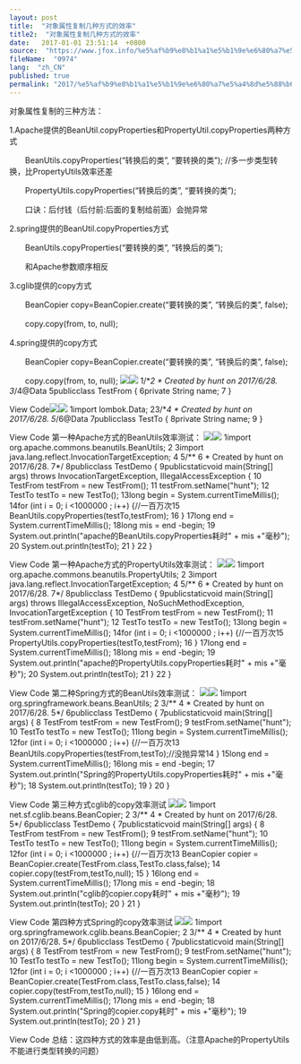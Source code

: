 ```yaml
---
layout: post
title:  "对象属性复制几种方式的效率"
title2:  "对象属性复制几种方式的效率"
date:   2017-01-01 23:51:14  +0800
source:  "https://www.jfox.info/%e5%af%b9%e8%b1%a1%e5%b1%9e%e6%80%a7%e5%a4%8d%e5%88%b6%e5%87%a0%e7%a7%8d%e6%96%b9%e5%bc%8f%e7%9a%84%e6%95%88%e7%8e%87.html"
fileName:  "0974"
lang:  "zh_CN"
published: true
permalink: "2017/%e5%af%b9%e8%b1%a1%e5%b1%9e%e6%80%a7%e5%a4%8d%e5%88%b6%e5%87%a0%e7%a7%8d%e6%96%b9%e5%bc%8f%e7%9a%84%e6%95%88%e7%8e%87.html"
---
```


对象属性复制的三种方法：

1.Apache提供的BeanUtil.copyProperties和PropertyUtil.copyProperties两种方式

　　BeanUtils.copyProperties(“转换后的类”, “要转换的类”); //多一步类型转换，比PropertyUtils效率还差

　　PropertyUtils.copyProperties(“转换后的类”, “要转换的类”);

　　口诀：后付钱（后付前:后面的复制给前面）会抛异常

2.spring提供的BeanUtil.copyProperties方式

　　BeanUtils.copyProperties(“要转换的类”, “转换后的类”); 

　　和Apache参数顺序相反

3.cglib提供的copy方式

　　BeanCopier copy=BeanCopier.create(“要转换的类”, “转换后的类”, false);

　　copy.copy(from, to, null);

4.spring提供的copy方式

　　BeanCopier copy=BeanCopier.create(“要转换的类”, “转换后的类”, false);

　　copy.copy(from, to, null);
![](80be340.gif)![](/wp-content/uploads/2017/06/ExpandedBlockStart5.gif)
    1/**2 * Created by hunt on 2017/6/28.
    3*/4@Data
    5publicclass TestFrom {
    6private String name;
    7 }

View Code![](80be340.gif)![](/wp-content/uploads/2017/06/ExpandedBlockStart5.gif)
    1import lombok.Data;
    23/**4 * Created by hunt on 2017/6/28.
    5*/6@Data
    7publicclass TestTo {
    8private String name;
    9 }

View Code
第一种Apache方式的BeanUtils效率测试：
![](80be340.gif)![](/wp-content/uploads/2017/06/ExpandedBlockStart5.gif)
     1import org.apache.commons.beanutils.BeanUtils;
     2 3import java.lang.reflect.InvocationTargetException;
     4 5/** 6 * Created by hunt on 2017/6/28.
     7*/ 8publicclass TestDemo {
     9publicstaticvoid main(String[] args) throws InvocationTargetException, IllegalAccessException {
    10         TestFrom testFrom = new TestFrom();
    11         testFrom.setName("hunt");
    12         TestTo testTo = new TestTo();
    13long begin = System.currentTimeMillis();
    14for (int i = 0; i <1000000 ; i++) {//一百万次15            BeanUtils.copyProperties(testTo,testFrom);
    16        }
    17long end = System.currentTimeMillis();
    18long mis = end -begin;
    19         System.out.println("apache的BeanUtils.copyProperties耗时" + mis +"毫秒");
    20        System.out.println(testTo);
    21    }
    22 }

View Code
第一种Apache方式的PropertyUtils效率测试：
![](80be340.gif)![](/wp-content/uploads/2017/06/ExpandedBlockStart5.gif)
     1import org.apache.commons.beanutils.PropertyUtils;
     2 3import java.lang.reflect.InvocationTargetException;
     4 5/** 6 * Created by hunt on 2017/6/28.
     7*/ 8publicclass TestDemo {
     9publicstaticvoid main(String[] args) throws IllegalAccessException, NoSuchMethodException, InvocationTargetException {
    10         TestFrom testFrom = new TestFrom();
    11         testFrom.setName("hunt");
    12         TestTo testTo = new TestTo();
    13long begin = System.currentTimeMillis();
    14for (int i = 0; i <1000000 ; i++) {//一百万次15            PropertyUtils.copyProperties(testTo,testFrom);
    16        }
    17long end = System.currentTimeMillis();
    18long mis = end -begin;
    19         System.out.println("apache的PropertyUtils.copyProperties耗时" + mis +"毫秒");
    20        System.out.println(testTo);
    21    }
    22 }

View Code
第二种Spring方式的BeanUtils效率测试：
![](80be340.gif)![](/wp-content/uploads/2017/06/ExpandedBlockStart5.gif)
     1import org.springframework.beans.BeanUtils;
     2 3/** 4 * Created by hunt on 2017/6/28.
     5*/ 6publicclass TestDemo {
     7publicstaticvoid main(String[] args) {
     8         TestFrom testFrom = new TestFrom();
     9         testFrom.setName("hunt");
    10         TestTo testTo = new TestTo();
    11long begin = System.currentTimeMillis();
    12for (int i = 0; i <1000000 ; i++) {//一百万次13             BeanUtils.copyProperties(testFrom,testTo);//没抛异常14        }
    15long end = System.currentTimeMillis();
    16long mis = end -begin;
    17         System.out.println("Spring的PropertyUtils.copyProperties耗时" + mis +"毫秒");
    18        System.out.println(testTo);
    19    }
    20 }

View Code
第三种方式cglib的copy效率测试
![](80be340.gif)![](/wp-content/uploads/2017/06/ExpandedBlockStart5.gif)
     1import net.sf.cglib.beans.BeanCopier;
     2 3/** 4 * Created by hunt on 2017/6/28.
     5*/ 6publicclass TestDemo {
     7publicstaticvoid main(String[] args) {
     8         TestFrom testFrom = new TestFrom();
     9         testFrom.setName("hunt");
    10         TestTo testTo = new TestTo();
    11long begin = System.currentTimeMillis();
    12for (int i = 0; i <1000000 ; i++) {//一百万次13             BeanCopier copier = BeanCopier.create(TestFrom.class,TestTo.class,false);
    14             copier.copy(testFrom,testTo,null);
    15        }
    16long end = System.currentTimeMillis();
    17long mis = end -begin;
    18         System.out.println("cglib的copier.copy耗时" + mis +"毫秒");
    19        System.out.println(testTo);
    20    }
    21 }

View Code
第四种方式Spring的copy效率测试
![](80be340.gif)![](/wp-content/uploads/2017/06/ExpandedBlockStart5.gif)
     1import org.springframework.cglib.beans.BeanCopier;
     2 3/** 4 * Created by hunt on 2017/6/28.
     5*/ 6publicclass TestDemo {
     7publicstaticvoid main(String[] args) {
     8         TestFrom testFrom = new TestFrom();
     9         testFrom.setName("hunt");
    10         TestTo testTo = new TestTo();
    11long begin = System.currentTimeMillis();
    12for (int i = 0; i <1000000 ; i++) {//一百万次13             BeanCopier copier = BeanCopier.create(TestFrom.class,TestTo.class,false);
    14             copier.copy(testFrom,testTo,null);
    15        }
    16long end = System.currentTimeMillis();
    17long mis = end -begin;
    18         System.out.println("Spring的copier.copy耗时" + mis +"毫秒");
    19        System.out.println(testTo);
    20    }
    21 }

View Code
总结：这四种方式的效率是由低到高。（注意Apache的PropertyUtils不能进行类型转换的问题）
